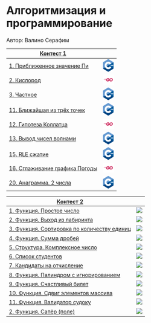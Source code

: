 # Алгоритмизация и программирование

Автор: Валино Серафим

|[Контест 1](https://contest.yandex.ru/contest/52142/problems/) |  |
| --- | :-: |
| [1. Приближенное значение Пи](./contest_01/01/main.cpp) | ![](./image/cpp.png) |
| [2. Кислород](./contest_1/02/main.go) | ![](./image/go.png) |
| [3. Частное](./contest_01/03/main.cpp) | ![](./image/cpp.png) |
| [11. Ближайшая из трёх точек](./contest_01/11/main.cpp) | ![](./image/cpp.png) |
| [12. Гипотеза Коллатца](./contest_01/12/main.go) | ![](./image/go.png) |
| [13. Вывод чисел волнами](./contest_01/13/main.cpp) | ![](./image/cpp.png) |
| [15. RLE сжатие](./contest_01/15/main.cpp) | ![](./image/cpp.png) |
| [16. Сглаживание графика Погоды](./contest_01/16/main.go) | ![](./image/go.png) |
| [20. Анаграмма. 2 числа](./contest_01/20/main.cpp) | ![](./image/cpp.png) |
 
|[Контест 2](https://contest.yandex.ru/contest/52676/problems/) |  |
| --- | :-: |
| [1. Функция. Простое число](./contest_02/01/main.cpp) | ![](./img/cpp.png) |
| [2. Функция. Выход из лабиринта](./contest_02/02/main.cpp) | ![](./img/cpp.png) |
| [3. Функция. Сортировка по количеству единиц](./contest_02/03/main.cpp) | ![](./img/cpp.png) |
| [4. Функция. Сумма дробей](./contest_02/04/main.cpp) | ![](./img/cpp.png) |
| [5. Структура. Комплексное число](./contest_02/05/main.cpp) | ![](./img/cpp.png) |
| [6. Список студентов](./contest_02/06/main.cpp) | ![](./img/cpp.png) |
| [7. Кандидаты на отчисление](./contest_02/07/main.cpp) | ![](./img/cpp.png) |
| [8. Функция. Палиндром с игнорированием](./contest_02/08/main.go) | ![](./img/go.png) |
| [9. Функция. Счастливый билет](./contest_02/09/main.go) | ![](./img/go.png) |
| [10. Функция. Сдвиг элементов массива](./contest_02/10/main.go) | ![](./img/go.png) |
| [11. Функция. Валидатор судоку](./contest_02/11/main.go) | ![](./img/go.png) |
| [2. Функция. Сапёр (поле)](./contest_02/12/main.go) | ![](./img/go.png) |
